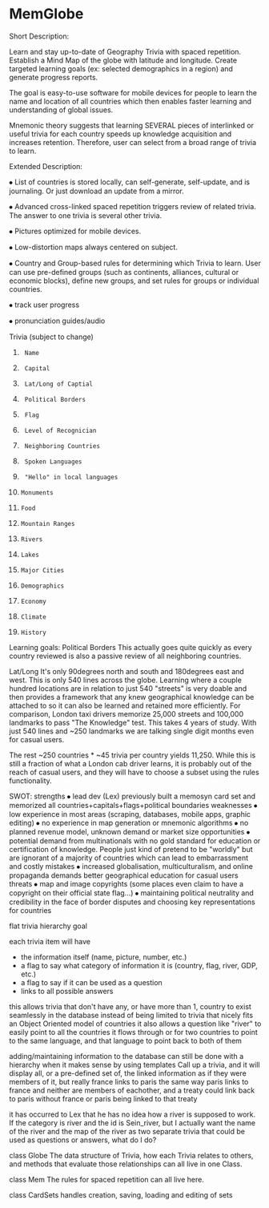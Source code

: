 # MemGlobe

Short Description:

Learn and stay up-to-date of Geography Trivia with spaced repetition. Establish a Mind Map of the globe with latitude and longitude. Create targeted learning goals (ex: selected demographics in a region) and generate progress reports. 

The goal is easy-to-use software for mobile devices for people to learn the name and location of all countries which then enables faster learning and understanding of global issues. 

Mnemonic theory suggests that learning SEVERAL pieces of interlinked or useful trivia for each country speeds up knowledge acquisition and increases retention. Therefore, user can select from a broad range of trivia to learn.

Extended Description:

⦁	List of countries is stored locally, can self-generate, self-update, and is journaling. Or just download an update from a mirror. 

⦁	Advanced cross-linked spaced repetition  triggers review of related trivia. The answer to one trivia is several other trivia.

⦁	Pictures optimized for mobile devices.

⦁	Low-distortion maps always centered on subject.

⦁	Country and Group-based rules for determining which Trivia to learn. User can use pre-defined groups (such as continents, alliances, cultural or economic blocks), define new groups, and set rules for groups or individual countries.

⦁	track user progress

⦁	pronunciation guides/audio


Trivia (subject to change)
1.		Name
2.		Capital
3.		Lat/Long of Captial
4.		Political Borders
5.		Flag
6.		Level of Recognician
7.		Neighboring Countries
8.		Spoken Languages
9.		"Hello" in local languages
10.		Monuments
11.		Food
12.		Mountain Ranges
13.		Rivers
14.		Lakes
15.		Major Cities
16.		Demographics
17.		Economy
18.		Climate
19.		History

Learning goals:	
Political Borders
This actually goes quite quickly as every country reviewed is also a passive review of all neighboring countries.

Lat/Long
It's only 90degrees north and south and 180degrees east and west. This is only 540 lines across the globe. Learning where a couple hundred locations are in relation to just 540 "streets" is very doable and then provides a framework that any knew geographical knowledge can be attached to so it can also be learned and retained more efficiently. For comparison, London taxi drivers memorize 25,000 streets and 100,000 landmarks to pass "The Knowledge" test. This takes 4 years of study. With just 540 lines and ~250 landmarks we are talking single digit months even for casual users.

The rest
~250 countries * ~45 trivia per country yields 11,250. While this is still a fraction of what a London cab driver learns, it is probably out of the reach of casual users, and they will have to choose a subset using the rules functionality. 

SWOT:
strengths
⦁	lead dev (Lex) previously built a memosyn card set and memorized all countries+capitals+flags+political boundaries
weaknesses
⦁	low experience in most areas (scraping, databases, mobile apps, graphic editing) 
⦁	no experience in map generation or mnemonic algorithms
⦁	no planned revenue model, unknown demand or market size
opportunities
⦁	potential demand from multinationals with no gold standard for education or certification of knowledge. People just kind of pretend to be "worldly" but are ignorant of a majority of countries which can lead to embarrassment and costly mistakes
⦁	increased globalisation, multiculturalism, and online propaganda demands better geographical education for casual users
threats
⦁	map and image copyrights (some places even claim to have a copyright on their official state flag...)
⦁	maintaining political neutrality and credibility in the face of border disputes and choosing key representations for countries


flat trivia hierarchy goal

each trivia item will have
- the information itself (name, picture, number, etc.)
- a flag to say what category of information it is (country, flag, river, GDP, etc.)
- a flag to say if it can be used as a question
- links to all possible answers

this allows trivia that don't have any, or have more than 1, country to exist seamlessly in the database instead of being limited to trivia that nicely fits an Object Oriented model of countries
it also allows a question like "river" to easily point to all the countries it flows through
or for two countries to point to the same language, and that language to point back to both of them

adding/maintaining information to the database can still be done with a hierarchy when it makes sense by using templates
Call up a trivia, and it will display all, or a pre-defined set of, the linked information as if they were members of it, but really france links to paris the same way paris links to france and neither are members of eachother, and a treaty could link back to paris without france or paris being linked to that treaty

it has occurred to Lex that he has no idea how a river is supposed to work. If the category is river and the id is Sein_river, but I actually want the name of the river and the map of the river as two separate trivia that could be used as questions or answers, what do I do?

class Globe
The data structure of Trivia, how each Trivia relates to others, and methods that evaluate those relationships can all live in one Class.

class Mem
The rules for spaced repetition can all live here.

class CardSets
handles creation, saving, loading and editing of sets